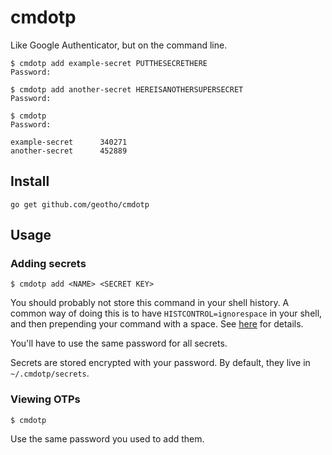 # cmdotp 
Like Google Authenticator, but on the command line. 

```
$ cmdotp add example-secret PUTTHESECRETHERE
Password:

$ cmdotp add another-secret HEREISANOTHERSUPERSECRET
Password:

$ cmdotp
Password:

example-secret		340271
another-secret		452889
```

## Install

`go get github.com/geotho/cmdotp`

## Usage

### Adding secrets

`$ cmdotp add <NAME> <SECRET KEY>`

You should probably not store this command in your shell history.
A common way of doing this is to have `HISTCONTROL=ignorespace` in your shell, and then prepending your command with a space.
See [here](http://stackoverflow.com/questions/8473121/execute-command-without-keeping-it-in-history) for details.

You'll have to use the same password for all secrets.

Secrets are stored encrypted with your password. By default, they live in `~/.cmdotp/secrets`.

### Viewing OTPs

`$ cmdotp`

Use the same password you used to add them.
